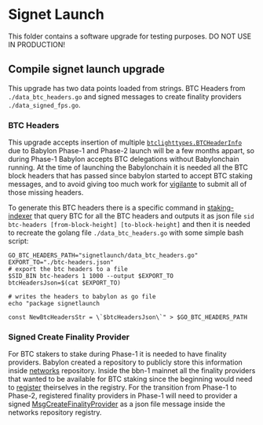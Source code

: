 # Signet Launch

This folder contains a software upgrade for testing purposes.
DO NOT USE IN PRODUCTION!

## Compile signet launch upgrade

This upgrade has two data points loaded from strings. BTC Headers from
`./data_btc_headers.go` and signed messages to create finality providers
`./data_signed_fps.go`.

### BTC Headers

This upgrade accepts insertion of multiple
[`btclighttypes.BTCHeaderInfo`](../../../x/btclightclient/types/btclightclient.pb.go#36)
due to Babylon Phase-1 and Phase-2 launch will be a few months appart, so
during Phase-1 Babylon accepts BTC delegations without Babylonchain running.
At the time of launching the Babylonchain it is needed all the BTC block
headers that has passed since babylon started to accept BTC staking messages,
and to avoid giving too much work for
[vigilante](https://github.com/babylonlabs-io/vigilante)
to submit all of those missing headers.

To generate this BTC headers there is a specific command in
[staking-indexer](https://github.com/babylonlabs-io/staking-indexer)
that query BTC for all the BTC headers and outputs it as json file
`sid btc-headers [from-block-height] [to-block-height]` and then
it is needed to recreate the golang file `./data_btc_headers.go`
with some simple bash script:

```shell
GO_BTC_HEADERS_PATH="signetlaunch/data_btc_headers.go"
EXPORT_TO="./btc-headers.json"
# export the btc headers to a file
$SID_BIN btc-headers 1 1000 --output $EXPORT_TO
btcHeadersJson=$(cat $EXPORT_TO)

# writes the headers to babylon as go file
echo "package signetlaunch

const NewBtcHeadersStr = \`$btcHeadersJson\`" > $GO_BTC_HEADERS_PATH
```

### Signed Create Finality Provider

For BTC stakers to stake during Phase-1 it is needed to have finality
providers. Babylon created a repository to publicly store this information
inside [networks](https://github.com/babylonlabs-io/networks) repository.
Inside the bbn-1 mainnet all the finality providers that wanted to be available
for BTC staking since the beginning would need to
[register](https://github.com/babylonlabs-io/networks/blob/main/bbn-1/finality-providers/README.md)
theirselves in the registry.
For the transition from Phase-1 to Phase-2, registered finality providers in
Phase-1 will need to provider a signed
[MsgCreateFinalityProvider](../../../x/btcstaking/types/tx.pb.go#38) as a
json file message inside the networks repository registry.

<!-- TODO: shell to generate the string message with signed finality
providers from the networks repository -->
